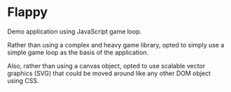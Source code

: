 Flappy
=========

Demo application using JavaScript game loop.

Rather than using a complex and heavy game library, opted to simply use a simple game loop as the basis of the application.

Also, rather than using a canvas object, opted to use scalable vector graphics (SVG) that could be moved around like any other DOM object using CSS.
